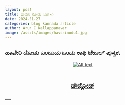 ```yaml
---
layout: post
title: ಹಾವೇರಿ ನೋಡು ಭಾಗ-೧
date: 2024-01-27
categories: blog kannada article
author: Arun C Kallappanavar
image: /assets/images/haverinodu1.jpg
---
```

## ಹಾವೇರಿ ನೋಡು ಎಂಬುದು ಒಂದು ಕಾಫಿ ಟೇಬಲ್ ಪುಸ್ತಕ.
<center>
<a href="https://firebasestorage.googleapis.com/v0/b/all-projects-5bb9d.appspot.com/o/imarunck%2Farunck.com%2FProject%20Assets%2FHaveri%20Nodu%20I.pdf?alt=media&token=c19ace6d-a5da-4d32-93a1-77a05fa4c6b6" target="_blank">
  <img src="{{ page.image | relative_url }}" alt="Alt text">
</a><br><br>

<h2><a href="https://firebasestorage.googleapis.com/v0/b/all-projects-5bb9d.appspot.com/o/imarunck%2Farunck.com%2FProject%20Assets%2FHaveri%20Nodu%20I.pdf?alt=media&token=c19ace6d-a5da-4d32-93a1-77a05fa4c6b6" target="_blank">ಡೌನ್ಲೋಡ್</a> </h2> 
</center>
___